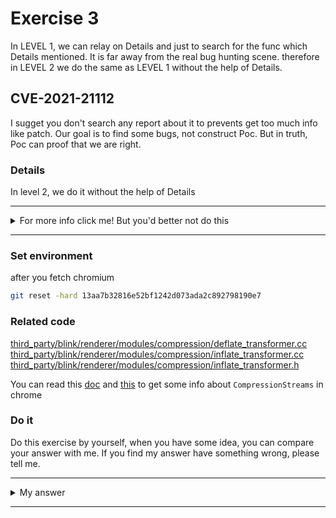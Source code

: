 # Exercise 3

In LEVEL 1, we can relay on Details and just to search for the func which Details mentioned. It is far away from the real bug hunting scene. therefore in LEVEL 2 we do the same as LEVEL 1 without the help of Details.

## CVE-2021-21112
I sugget you don't search any report about it to prevents get too much info like patch. Our goal is to find some bugs, not construct Poc. But in truth, Poc can proof that we are right.


### Details

In level 2, we do it without the help of Details


---------

<details>
  <summary>For more info click me! But you'd better not do this</summary>

  https://bugs.chromium.org/p/chromium/issues/detail?id=1151298

</details>

--------

### Set environment

after you fetch chromium
```sh
git reset -hard 13aa7b32816e52bf1242d073ada2c892798190e7 
```

### Related code

[third_party/blink/renderer/modules/compression/deflate_transformer.cc](https://chromium.googlesource.com/chromium/src.git/+/13aa7b32816e52bf1242d073ada2c892798190e7/third_party/blink/renderer/modules/compression/deflate_transformer.cc)
[third_party/blink/renderer/modules/compression/inflate_transformer.cc](https://chromium.googlesource.com/chromium/src.git/+/13aa7b32816e52bf1242d073ada2c892798190e7/third_party/blink/renderer/modules/compression/inflate_transformer.cc)
[third_party/blink/renderer/modules/compression/inflate_transformer.h](https://chromium.googlesource.com/chromium/src.git/+/13aa7b32816e52bf1242d073ada2c892798190e7/third_party/blink/renderer/modules/compression/inflate_transformer.h)

You can read this [doc](https://docs.google.com/document/d/1TovyqqeC3HoO0A4UUBKiCyhZlQSl7jM_F7KbWjK2Gcs/edit)  and [this](https://github.com/WICG/compression/blob/main/explainer.md) to get some info about `CompressionStreams` in chrome

### Do it
Do this exercise by yourself, when you have some idea, you can compare your answer with me. If you find my answer have something wrong, please tell me.


---------

<details>
  <summary>My answer</summary>
  



</details>

--------
